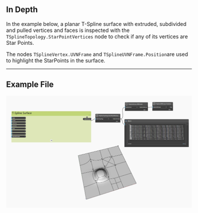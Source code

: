 ## In Depth
In the example below, a planar T-Spline surface with extruded, subdivided and pulled vertices and faces is inspected with the `TSplineTopology.StarPointVertices` node to check if any of its vertices are Star Points.

The nodes `TSplineVertex.UVNFrame` and `TSplineUVNFrame.Position`are used to highlight the StarPoints in the surface.
___
## Example File

![TSplineTopology.StarPointVertices](./Autodesk.DesignScript.Geometry.TSpline.TSplineTopology.StarPointVertices_img.jpg)